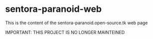 sentora-paranoid-web
====================

This is the content of the sentora-paranoid.open-source.tk web page

IMPORTANT: THIS PROJECT IS NO LONGER MAINTEINED
